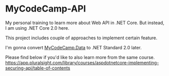 # MyCodeCamp-API

My personal training to learn more about Web API in .NET Core. But instead, I am using .NET Core 2.0 here.

This project includes couple of approaches to implement certain feature.

I'm gonna convert [MyCodeCamp.Data](https://github.com/muhihsan/MyCodeCamp-API/tree/master/MyCodeCamps/MyCodeCamp.Data) to .NET Standard 2.0 later.

Please find below if you'd like to also learn more from the same course.<br />
https://app.pluralsight.com/library/courses/aspdotnetcore-implementing-securing-api/table-of-contents
